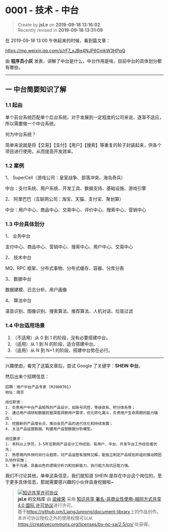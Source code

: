 # 0001 - 技术 - 中台

> Create by **jsLe** on **2019-09-18 13:16:02**  
> Recently revised in **2019-09-18 13:31:09**

在 2019-09-18 13:00 午休起来的时候，看到篇文章：

https://mp.weixin.qq.com/s/rF7_xJBq4NJP6CmkW3HPpQ

由 **程序员小灰** 发表，讲解了中台是什么，中台作用是啥，目前中台的具体划分都有哪些。

---

## 一 中台简要知识了解

### 1.1 起由

单个前台系统匹配单个后台系统，对于发展到一定程度的公司来说，逐渐不适应，所以需要做一个中台系统。

何为中台系统？

简单来说就是将【交易】【支付】【用户】【搜索】等重复的轮子封装起来，供各个项目进行使用，从而提高开发效率。

### 1.2 案例

1、 SuperCell（游戏公司：皇室战争、部落冲突、海岛奇兵）

中台：支付系统、用户系统、开发工具、数据支持、基础设施、游戏引擎

2、 阿里巴巴（互联网公司：淘宝、天猫、支付宝、聚划算）

中台：用户中心、商品中心、交易中心、评价中心、搜索中心、营销中心

### 1.3 中台具体划分

1、 业务中台

支付中心、商品中心、营销中心、搜索中心、用户中心、交易中心

2、 技术中台

MQ、RPC 框架、分布式事物、分布式缓存、容器、分库分表

3、 数据中台

数据建模、日志分析、用户画像

4、 算法中台

语音识别、图像识别、搜索算法、推荐算法、人机对话、垃圾过滤

### 1.4 中台适用场景

1. （不适用）从 0 到 1 的阶段，没有必要搭建中台。
2. （适用）从 1 到 N 的阶段，适合搭建中台。
3. （适用）从 N 到 N+1 的阶段，搭建中台势在必行。

---

兴趣使由，看完了这篇文章后，尝试 Google 了关键字：**SHEIN 中台**。

然后出来个招聘信息：

```
招聘：用户中台产品专家 (MJ000701)
地址：南京

岗位职责：
1. 负责用户中台产品矩阵的产品设计，如账号风控，等级体系、积分体系等；
2. 通过用户调研和数据挖掘深度洞察用户需求，优化转化漏斗，负责用户生命周期的能力输出；
3. 挖掘新的产品增长点，推动会员产品的迭代优化和持续发展；
4. 关注产品运营数据，构建用户运营数据分析模型。

岗位要求：
1. 本科以上学历，3-5年互联网产品设计工作经验，有用户、中台、开发平台工作经验者优先；
2. 熟悉境内外快时尚行业趋势，对产品运营有独特见解，能独立制定产品规划并组织推动跨团队协作实施；
3. 善于沟通，具备出色的逻辑分析力和创新能力，执行能力及抗压能力强。
```

我们不讨论其他，单单这条信息，我们就知道 SHEIN 是存在中台这个岗位的，至于更多具体信息，那就需要感兴趣的小伙伴自身挖掘啦~

> <a rel="license" href="http://creativecommons.org/licenses/by-nc-sa/4.0/"><img alt="知识共享许可协议" style="border-width:0" src="https://i.creativecommons.org/l/by-nc-sa/4.0/88x31.png" /></a><br /><a xmlns:dct="http://purl.org/dc/terms/" property="dct:title">**jsLe** 的文档库</a> 由 <a xmlns:cc="http://creativecommons.org/ns#" href="https://github.com/LiangJunrong/document-library" property="cc:attributionName" rel="cc:attributionURL">梁峻荣</a> 采用 <a rel="license" href="http://creativecommons.org/licenses/by-nc-sa/4.0/">知识共享 署名-非商业性使用-相同方式共享 4.0 国际 许可协议</a>进行许可。<br />基于<a xmlns:dct="http://purl.org/dc/terms/" href="https://github.com/LiangJunrong/document-library" rel="dct:source">https://github.om/LiangJunrong/document-library</a>上的作品创作。<br />本许可协议授权之外的使用权限可以从 <a xmlns:cc="http://creativecommons.org/ns#" href="https://creativecommons.org/licenses/by-nc-sa/2.5/cn/" rel="cc:morePermissions">https://creativecommons.org/licenses/by-nc-sa/2.5/cn/</a> 处获得。
